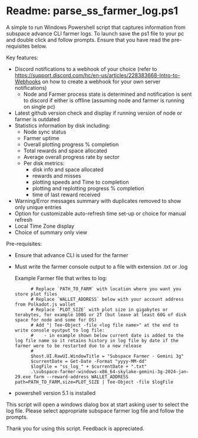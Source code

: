 # Readme: parse_ss_farmer_log.ps1
A simple to run Windows Powershell script that captures information from subspace advance CLI farmer logs. 
To launch save the ps1 file to your pc and double click and follow prompts. Ensure that you have read the pre-requisites below.

Key features:
  - Discord notifications to a webhook of your choice (refer to https://support.discord.com/hc/en-us/articles/228383668-Intro-to-Webhooks on how to create a webhook for your own server notifications)
      - Node and Farmer process state is determined and notification is sent to discord if either is offline (assuming node and farmer is running on single pc)  
  - Latest github version check and display if running version of node or farmer is outdated
  - Statistics information by disk including:
      - Node sync status
      - Farmer uptime
      - Overall plotting progress % completion
      - Total rewards and space allocated
      - Average overall progress rate by sector
      - Per disk metrics:
          - disk info and space allocated
          - rewards and misses  
          - plotting speeds and Time to completion
          - plotting and replotting progress % completion 
          - time of last reward received  
  - Warning/Error messages summary with duplicates removed to show only unique entries
  - Option for customizable auto-refresh time set-up or choice for manual refresh
  - Local Time Zone display
  - Choice of summary only view

Pre-requisites:
- Ensure that advance CLI is used for the farmer
- Must write the farmer console output to a file with extension .txt or .log

  Example Farmer file that writes to log:
  
            # Replace `PATH_TO_FARM` with location where you want you store plot files
            # Replace `WALLET_ADDRESS` below with your account address from Polkadot.js wallet
            # Replace `PLOT_SIZE` with plot size in gigabytes or terabytes, for example 100G or 2T (but leave at least 60G of disk space for node and some for OS)
            # Add "| Tee-Object -file <log file name>" at the end to write console oyutput to log file:
            #    - in example shown below current date is added to the log file name so it retains history in log file by date if the farmer were to be restarted due to a new release
            #
            $host.UI.RawUI.WindowTitle = "Subspace Farmer - Gemini 3g"
            $currentDate = Get-Date -Format "yyyy-MM-dd"
            $logFile = "ss_log_" + $currentDate + ".txt"
            .\subspace-farmer-windows-x86_64-skylake-gemini-3g-2024-jan-29.exe farm --reward-address WALLET_ADDRESS path=PATH_TO_FARM,size=PLOT_SIZE | Tee-Object -file $logFile

- powershell version 5.1 is installed
  
This script will open a windows dialog box at start asking user to select the log file. Please select appropriate subspace farmer log file and follow the prompts.

Thank you for using this script. Feedback is appreciated.
